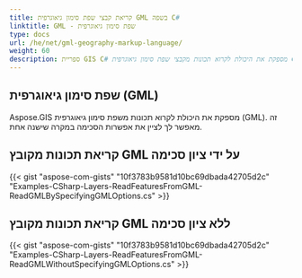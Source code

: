 ```yaml
---
title: קריאת קבצי שפת סימון גיאוגרפית GML בשפה C#‎
linktitle: GML - שפת סימון גיאוגרפית
type: docs
url: /he/net/gml-geography-markup-language/
weight: 60
description: ספריית GIS C# מספקת את היכולת לקרוא תכונות מקבצי שפת סימון גיאוגרפית GML ומאפשרת לך לציין את אפשרות הסכימה במקרה שישנה אחת.
---
```


## **שפת סימון גיאוגרפית (GML)**
Aspose.GIS מספקת את היכולת לקרוא תכונות משפת סימון גיאוגרפית (GML). זה מאפשר לך לציין את אפשרות הסכימה במקרה שישנה אחת.
## **קריאת תכונות מקובץ GML על ידי ציון סכימה**
{{< gist "aspose-com-gists" "10f3783b9581d10bc69dbada42705d2c" "Examples-CSharp-Layers-ReadFeaturesFromGML-ReadGMLBySpecifyingGMLOptions.cs" >}}
## **קריאת תכונות מקובץ GML ללא ציון סכימה**
{{< gist "aspose-com-gists" "10f3783b9581d10bc69dbada42705d2c" "Examples-CSharp-Layers-ReadFeaturesFromGML-ReadGMLWithoutSpecifyingGMLOptions.cs" >}}
